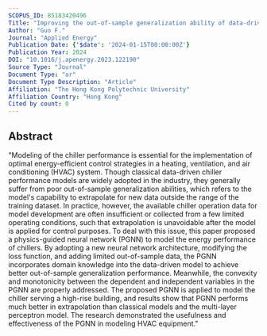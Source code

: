 ```yaml
---
SCOPUS_ID: 85183420496
Title: "Improving the out-of-sample generalization ability of data-driven chiller performance models using physics-guided neural network"
Author: "Guo F."
Journal: "Applied Energy"
Publication Date: {'$date': '2024-01-15T00:00:00Z'}
Publication Year: 2024
DOI: "10.1016/j.apenergy.2023.122190"
Source Type: "Journal"
Document Type: "ar"
Document Type Description: "Article"
Affiliation: "The Hong Kong Polytechnic University"
Affiliation Country: "Hong Kong"
Cited by count: 0
---
```


## Abstract
"Modeling of the chiller performance is essential for the implementation of optimal energy-efficient control strategies in a heating, ventilation, and air conditioning (HVAC) system. Though classical data-driven chiller performance models are widely adopted in the industry, they generally suffer from poor out-of-sample generalization abilities, which refers to the model's capability to extrapolate for new data outside the range of the training dataset. In practice, however, the available chiller operation data for model development are often insufficient or collected from a few limited operating conditions, such that extrapolation is unavoidable after the model is applied for control purposes. To deal with this issue, this paper proposed a physics-guided neural network (PGNN) to model the energy performance of chillers. By adopting a new neural network architecture, modifying the loss function, and adding limited out-of-sample data, the PGNN incorporates domain knowledge into the data-driven model to achieve better out-of-sample generalization performance. Meanwhile, the convexity and monotonicity between the dependent and independent variables in the PGNN are properly addressed. The proposed PGNN is applied to model the chiller serving a high-rise building, and results show that PGNN performs much better in extrapolation than classical models and the multi-layer perceptron model. The research demonstrated the usefulness and effectiveness of the PGNN in modeling HVAC equipment."
